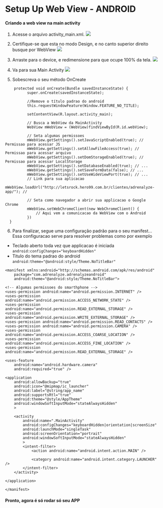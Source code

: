 # Setup Up Web View - ANDROID

#### Criando a web view na main activity

1. Acesse o arquivo activity_main.xml.
![](https://imgur.com/dP1toMs.png)

2. Certifique-se que esta no modo Design, e no canto superior direito busque por WebView
![](https://imgur.com/pELoCDy.png)

3. Arraste para o device, e redimensione para que ocupe 100% da tela.
![](https://imgur.com/RodQPjn.png)

4. Va para sua Main Activity
![](https://i.imgur.com/xgYIPw5.png)

4. Sobescreva o seu método OnCreate
  ```
      protected void onCreate(Bundle savedInstanceState) {
            super.onCreate(savedInstanceState);
            
            //Remove o título padrao do android
            this.requestWindowFeature(Window.FEATURE_NO_TITLE);
            
            setContentView(R.layout.activity_main);
            
            // Busca a WebView da MainActivity
            WebView mWebView = (WebView)findViewById(R.id.webView);
            
            // Seta algumas permissoes
            mWebView.getSettings().setJavaScriptEnabled(true); // Permissao para acessar JS
            mWebView.getSettings().setAllowFileAccess(true); // Permissao para acessar arquivo
            mWebView.getSettings().setDomStorageEnabled(true); // Permissao para acessar LocalStorage
            mWebView.getSettings().setDatabaseEnabled(true); // ...
            mWebView.getSettings().setSaveFormData(false); // ...
            mWebView.getSettings().setUseWideViewPort(true); // ...
            // Link para sua aplicacao
            mWebView.loadUrl("http://letsrock.hero99.com.br/clientes/adrenalyze-app/"); // 
            
            // Seta como navegador a abrir sua applicacao o Google Chrome
            mWebView.setWebChromeClient(new WebChromeClient() {
                // Aqui vem a comunicacao da WebView com o Android
            })
    }
```

6. Para finalizar, segue uma configuração padrão para o seu manifest...
Essa configuracao serve para resolver problemas como por exemplo
* Teclado aberto toda vez que applicacao é iniciada `android:configChanges="keyboardHidden"`
* Titulo do tema padrao do android `android:theme="@android:style/Theme.NoTitleBar"`

```
<manifest xmlns:android="http://schemas.android.com/apk/res/android"
    package="com.adrenalyze.adrenalyzeandroid"
    android:theme="@android:style/Theme.NoTitleBar">

<!-- Algumas permissoes do smarthphone -->
<uses-permission android:name="android.permission.INTERNET" />
<uses-permission android:name="android.permission.ACCESS_NETWORK_STATE" />
<uses-permission android:name="android.permission.READ_EXTERNAL_STORAGE" />
<uses-permission android:name="android.permission.WRITE_EXTERNAL_STORAGE" />
<uses-permission android:name="android.permission.READ_CONTACTS" />
<uses-permission android:name="android.permission.CAMERA" />
<uses-permission android:name="android.permission.ACCESS_COARSE_LOCATION" />
<uses-permission android:name="android.permission.ACCESS_FINE_LOCATION" />
<uses-permission android:name="android.permission.READ_EXTERNAL_STORAGE" />

<uses-feature
    android:name="android.hardware.camera"
    android:required="true" />

<application
    android:allowBackup="true"
    android:icon="@mipmap/ic_launcher"
    android:label="@string/app_name"
    android:supportsRtl="true"
    android:theme="@style/AppTheme"
    android:windowSoftInputMode="stateAlwaysHidden"
    >

    <activity
        android:name=".MainActivity"
        android:configChanges="keyboardHidden|orientation|screenSize"
        android:launchMode="singleTask"
        android:screenOrientation="portrait"
        android:windowSoftInputMode="stateAlwaysHidden"
        >
        <intent-filter>
            <action android:name="android.intent.action.MAIN" />

            <category android:name="android.intent.category.LAUNCHER" />
        </intent-filter>
    </activity>

</application>

</manifest>
```
#### Pronto, agora é só rodar só seu APP
